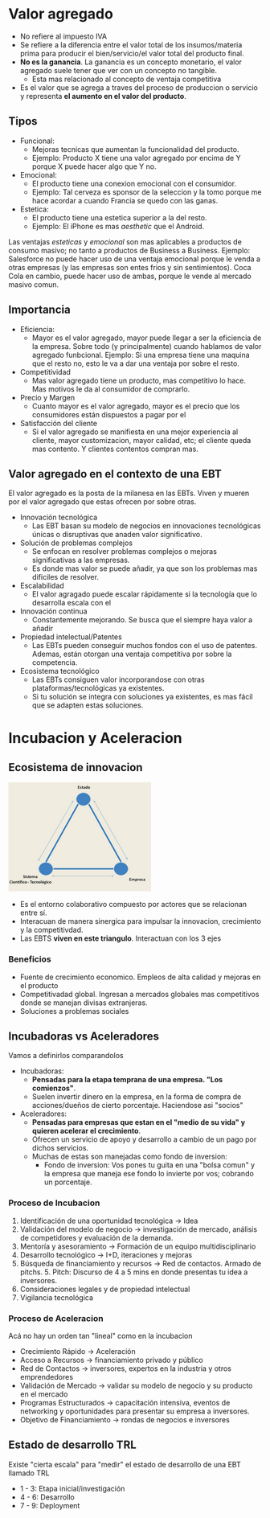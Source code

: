 # Valor agregado

- No refiere al impuesto IVA
- Se refiere a la diferencia entre el valor total de los insumos/materia prima para producir el bien/servicio/el valor total del producto final.
- **No es la ganancia**. La ganancia es un concepto monetario, el valor agregado suele tener que ver con un concepto no tangible. 
	- Esta mas relacionado al concepto de ventaja competitiva
- Es el valor que se agrega a traves del proceso de produccion o servicio y representa **el aumento en el valor del producto**.

## Tipos

- Funcional:
  - Mejoras tecnicas que aumentan la funcionalidad del producto.
  - Ejemplo: Producto X tiene una valor agregado por encima de Y porque X puede hacer algo que Y no.
- Emocional:
  - El producto tiene una conexion emocional con el consumidor.
  - Ejemplo: Tal cerveza es sponsor de la seleccion y la tomo porque me hace acordar a cuando Francia se quedo con las ganas.
- Estetica:
  - El producto tiene una estetica superior a la del resto.
  - Ejemplo: El iPhone es mas *aesthetic* que el Android. <!-- Ay amiga, re grasa el android -->

Las ventajas *esteticas* y *emocional* son mas aplicables a productos de consumo masivo; no tanto a productos de Business a Business. Ejemplo: Salesforce no puede hacer uso de una ventaja emocional porque le venda a otras empresas (y las empresas son entes frios y sin sentimientos). Coca Cola en cambio, puede hacer uso de ambas, porque le vende al mercado masivo comun.
 
## Importancia

- Eficiencia:
  - Mayor es el valor agregado, mayor puede llegar a ser la eficiencia de la empresa. Sobre todo (y principalmente) cuando hablamos de valor agregado funbcional. Ejemplo: Si una empresa tiene una maquina que el resto no, esto le va a dar una ventaja por sobre el resto.
- Competitividad
  - Mas valor agregado tiene un producto, mas competitivo lo hace. Mas motivos le da al consumidor de comprarlo.
- Precio y Margen
  - Cuanto mayor es el valor agregado, mayor es el precio que los consumidores están dispuestos a pagar por el
- Satisfacción del cliente
  - Si el valor agregado se manifiesta en una mejor experiencia al cliente, mayor customizacion, mayor calidad, etc; el cliente queda mas contento. Y clientes contentos compran mas. <!-- Factos -->

## Valor agregado en el contexto de una EBT

El valor agregado es la posta de la milanesa en las EBTs. Viven y mueren por el valor agregado que estas ofrecen por sobre otras.

- Innovación tecnológica
  - Las EBT basan su modelo de negocios en innovaciones tecnológicas únicas o disruptivas que anaden valor significativo.
- Solución de problemas complejos
  - Se enfocan en resolver problemas complejos o mejoras significativas a las empresas. 
  - Es donde mas valor se puede añadir, ya que son los problemas mas dificiles de resolver.
- Escalabilidad
  - El valor agragado puede escalar rápidamente si la tecnología  que lo desarrolla escala con el
- Innovación continua
  - Constantemente mejorando. Se busca que el siempre haya valor a añadir
- Propiedad intelectual/Patentes
  - Las EBTs pueden conseguir muchos fondos con el uso de patentes. Ademas, están otorgan una ventaja competitiva por sobre la competencia.
- Ecosistema tecnológico
  - Las EBTs consiguen valor incorporandose con otras plataformas/tecnológicas ya existentes.
  - Si tu solución se integra con soluciones ya existentes, es mas fácil que se adapten estas soluciones.

# Incubacion y Aceleracion

## Ecosistema de innovacion

![Triangulo de sabato](imagenes/triangulo_sabato.png "Triangulo de Sabato")

- Es el entorno colaborativo compuesto por actores que se relacionan entre sí.
- Interacuan de manera sinergica para impulsar la innovacion, crecimiento y la competitivdad. 
- Las EBTS **viven en este triangulo**. Interactuan con los 3 ejes

### Beneficios

- Fuente de crecimiento economico. Empleos de alta calidad y mejoras en el producto
- Competitivadad global. Ingresan a mercados globales mas competitivos donde se manejan divisas extranjeras. <!-- https://youtu.be/-E-FJjWfso8?si=gNwBWcewoYuXc7Qi&t=52 -->
- Soluciones a problemas sociales

## Incubadoras vs Aceleradores

Vamos a definirlos comparandolos <!-- Esto lo hace asi el profesor en clase. --> 

- Incubadoras:
    - **Pensadas para la etapa temprana de una empresa. "Los comienzos"**.
    - Suelen invertir dinero en la empresa, en la forma de compra de acciones/dueños de cierto porcentaje. Haciendose asi "socios"
- Aceleradores:
    - **Pensadas para empresas que estan en el "medio de su vida" y quieren acelerar el crecimiento**.
    - Ofrecen un servicio de apoyo y desarrollo a cambio de un pago por dichos servicios.
    - Muchas de estas son manejadas como fondo de inversion:
	    - Fondo de inversion: Vos pones tu guita en una "bolsa comun" y la empresa que maneja ese fondo lo invierte por vos; cobrando un porcentaje.
	
### Proceso de Incubacion
1. Identificación de una oportunidad tecnológica -> Idea
2. Validación del modelo de negocio -> investigación de mercado, análisis de competidores y evaluación de la demanda. 
3. Mentoría y asesoramiento -> Formación de un equipo multidisciplinario
4. Desarrollo tecnológico -> I+D, iteraciones y mejoras
5. Búsqueda de financiamiento y recursos -> Red de contactos. Armado de pitchs.
   5. Pitch: Discurso de 4 a 5 mins en donde presentas tu idea a inversores. 
6. Consideraciones legales y de propiedad intelectual
7. Vigilancia tecnológica

### Proceso de Aceleracion

Acá no hay un orden tan "lineal" como en la incubacion

- Crecimiento Rápido -> Aceleración
- Acceso a Recursos -> financiamiento privado y público
- Red de Contactos -> inversores, expertos en la industria y otros emprendedores
- Validación de Mercado -> validar su modelo de negocio y su producto en el mercado
- Programas Estructurados -> capacitación intensiva, eventos de networking y oportunidades para presentar su empresa a inversores.
- Objetivo de Financiamiento -> rondas de negocios e inversores

## Estado de desarrollo	TRL

Existe "cierta escala" para "medir" el estado de desarrollo de una EBT llamado TRL

- 1 - 3: Etapa inicial/investigación
- 4 - 6: Desarrollo
- 7 - 9: Deployment

